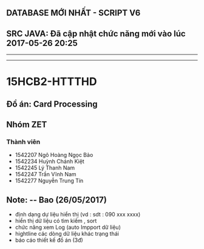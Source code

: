## DATABASE MỚI NHẤT - SCRIPT V6
## SRC JAVA: Đã cập nhật chức năng mới vào lúc 2017-05-26 20:25
----------------------------------------------------------------------------------------
---------------------------------------------------------------------------------------
# 15HCB2-HTTTHD
## Đồ án: Card Processing
## Nhóm ZET
### Thành viên
+ 1542207	Ngô Hoàng Ngọc Bảo
+ 1542234	Huỳnh Chánh Kiệt
+ 1542245	Lý Thanh Nam
+ 1542247	Trần Vĩnh Nam
+ 1542277	Nguyễn Trung Tín

## Note: -- Bao (26/05/2017)
- định dạng dự liệu hiển thị (vd : sdt : 090 xxx xxxx)
- hiển thị dữ liệu có tìm kiếm , sort
- chức năng xem Log (auto Impport dữ liệu)
- hightline các dòng dữ liệu khác trạng thái
- báo cáo thiết kế đồ án (3đ)
